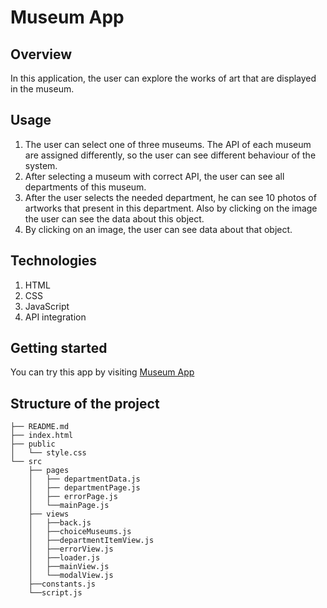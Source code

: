# Museum App

## Overview

In this application, the user can explore the works of art that are displayed in the museum.

## Usage

1. The user can select one of three museums. The API of each museum are assigned differently, so the user can see different behaviour of the system.
2. After selecting a museum with correct API, the user can see all departments of this museum.
3. After the user selects the needed department, he can see 10 photos of artworks that present in this department. Also by clicking on the image the user can see the data about this object.
4. By clicking on an image, the user can see data about that object.

## Technologies

1. HTML
2. CSS
3. JavaScript
4. API integration

## Getting started

You can try this app by visiting [Museum App](https://starshynova.github.io/API-Project/)

## Structure of the project

```
├── README.md
├── index.html
├── public
│   └── style.css
└── src
    ├── pages
    │   ├── departmentData.js
    │   ├── departmentPage.js
    │   ├── errorPage.js
    │   └──mainPage.js
    ├── views
    │   ├──back.js
    │   ├──choiceMuseums.js
    │   ├──departmentItemView.js
    │   ├──errorView.js
    │   ├──loader.js
    │   ├──mainView.js
    │   └──modalView.js
    ├──constants.js
    └──script.js
```

